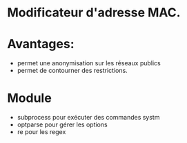 # Modificateur d'adresse MAC.

# Avantages:
- permet une anonymisation sur les réseaux publics
- permet de contourner des restrictions.

# Module
- subprocess pour exécuter des commandes systm
- optparse pour gérer les options
- re pour les regex

